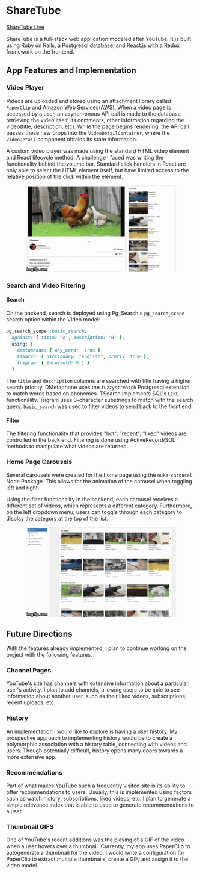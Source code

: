 # ShareTube

[ShareTube Live](http://sharetube.herokuapp.com/?#/)

ShareTube is a full-stack web application modeled after YouTube. It is built using Ruby on Rails, a Postgresql database, and React.js with a Redux framework on the frontend.

## App Features and Implementation

### Video Player

Videos are uploaded and stored using an attachment library called `PaperClip` and Amazon Web Services(AWS). When a video page is accessed by a user, an asynchronous API call is made to the database, retrieving the video itself, its comments, other information regarding the video(title, description, etc). While the page begins rendering, the API call passes these new props into the `VideoDetailContainer`, where the `VideoDetail` component obtains its state information.

A custom video player was made using the standard HTML video element and React lifecycle method. A challenge I faced was writing the functionality behind the volume bar. Standard click handlers in React are only able to select the HTML element itself, but have limited access to the relative position of the click within the element.

<p align="center"><img src="./app/assets/images/video.gif" width="400px"></img></p>

<!-- ### Comments, Likes, Subscriptions

#### Comments
If logged in, users are able to make, create, and edit comments on a video. Comments have a `belongs_to` association with videos and users.

#### Likes
Users are also able to like and dislike videos and comments. Likes have a polymorphic association between videos and comments while having a `belongs_to` relationship with users.

#### Subscriptions -->

### Search and Video Filtering

#### Search
On the backend, search is deployed using Pg_Search's `pg_search_scope` search option within the Video model:

```ruby
pg_search_scope :basic_search,
  against: { title: 'A', description: 'B' },
  using: {
    dmetaphone: { any_word:  true },
    tsearch: { dictionary: "english", prefix: true },
    trigram: { threshold: 0.1 }
  }
```
The `title` and `description` columns are searched with title having a higher search priority. DMetaphone uses the `fuzzystrmatch` Postgresql extension to match words based on phonemes. TSearch implements SQL's `LIKE` functionality. Trigram uses 3-character substrings to match with the search query. `basic_search` was used to filter videos to send back to the front end.

#### Filter

The filtering functionality that provides "hot", "recent", "liked" videos are controlled in the back end. Filtering is done using ActiveRecord/SQL methods to manipulate what videos are returned.

### Home Page Carousels

Several carousels were created for the home page using the `nuka-carousel` Node Package. This allows for the animation of the carousel when toggling left and right.

Using the filter functionality in the backend, each carousel receives a different set of videos, which represents a different category. Furthermore, on the left dropdown menu, users can toggle through each category to display the category at the top of the list.

<p align="center"><img src="./app/assets/images/home.gif" width="400px"></img></p>


## Future Directions

With the features already implemented, I plan to continue working on the project with the following features.

### Channel Pages

 YouTube's site has channels with extensive information about a particular user's activity. I plan to add channels, allowing users to be able to see information about another user, such as their liked videos, subscriptions, recent uploads, etc.

### History

An implementation I would like to explore is having a user history. My prospective approach to implementing history would be to create a polymorphic association with a history table, connecting with videos and users. Though potentially difficult, history opens many doors towards a more extensive app.

### Recommendations

Part of what makes YouTube such a frequently visited site is its ability to offer recommendations to users. Usually, this is implemented using factors such as watch history, subscriptions, liked videos, etc. I plan to generate a simple relevance index that is able to used to generate recommendations to a user.

### Thumbnail GIFS

One of YouTube's recent additions was the playing of a GIF of the video when a user hovers over a thumbnail. Currently, my app uses PaperClip to autogenerate a thumbnail for the video. I would write a configuration for PaperClip to extract multiple thumbnails, create a GIF, and assign it to the video model.
